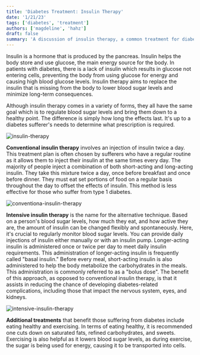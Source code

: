 ```yaml
---
title: 'Diabetes Treatment: Insulin Therapy'
date: '1/21/23'
tags: ['diabetes', 'treatment']
authors: ['magdeline', 'hahz']
draft: false
summary: 'A discussion of insulin therapy, a common treatment for diabetes. In this post, we also break down the various types of insulin therapy.'
---
```

Insulin is a hormone that is produced by the pancreas. Insulin helps the body store and use glucose, the main energy source for the body. In patients with diabetes, there is a lack of insulin which results in glucose not entering cells, preventing the body from using glucose for energy and causing high blood glucose levels. Insulin therapy aims to replace the insulin that is missing from the body to lower blood sugar levels and minimize long-term consequences. 

Although insulin therapy comes in a variety of forms, they all have the same goal which is to regulate blood sugar levels and bring them down to a healthy point. The difference is simply how long the effects last. It's up to a diabetes sufferer's needs to determine what prescription is required.

  ![insulin-therapy](https://medicaldialogues.in/h-upload/2020/09/02/133884-insulin.webp)

**Conventional insulin therapy** involves an injection of insulin twice a day. This treatment plan is often chosen by sufferers who have a regular routine as it allows them to inject their insulin at the same times every day. The majority of people inject a combination of both short-acting and long-acting insulin. They take this mixture twice a day, once before breakfast and once before dinner. They must eat set portions of food on a regular basis throughout the day to offset the effects of insulin. This method is less effective for those who suffer from type 1 diabetes.

  ![conventiona-insulin-therapy](https://www.wellion.eu/fileadmin/user_upload/Insulin-Freisetzung_bei_konventioneller_Therapie_EN.png)

**Intensive insulin therapy** is the name for the alternative technique. Based on a person's blood sugar levels, how much they eat, and how active they are, the amount of insulin can be changed flexibly and spontaneously. Here, it's crucial to regularly monitor blood sugar levels. You can provide daily injections of insulin either manually or with an insulin pump. Longer-acting insulin is administered once or twice per day to meet daily insulin requirements. This administration of longer-acting insulin is frequently called "basal insulin." Before every meal, short-acting insulin is also administered to help the body metabolize the carbohydrates in the meals. This administration is commonly referred to as a "bolus dose". The benefit of this approach, as opposed to conventional insulin therapy, is that it assists in reducing the chance of developing diabetes-related complications, including those that impact the nervous system, eyes, and kidneys.

  
![intensive-insulin-therapy](https://www.wellion.eu/fileadmin/user_upload/Insulin-Freisetzung_bei_intensivierter_konventioneller_Therapie_EN.png)

**Additional treatments** that benefit those suffering from diabetes include eating healthy and exercising. In terms of eating healthy, it is recommended one cuts down on saturated fats, refined carbohydrates, and sweets. Exercising is also helpful as it lowers blood sugar levels, as during exercise, the sugar is being used for energy, causing it to be transported into cells.
